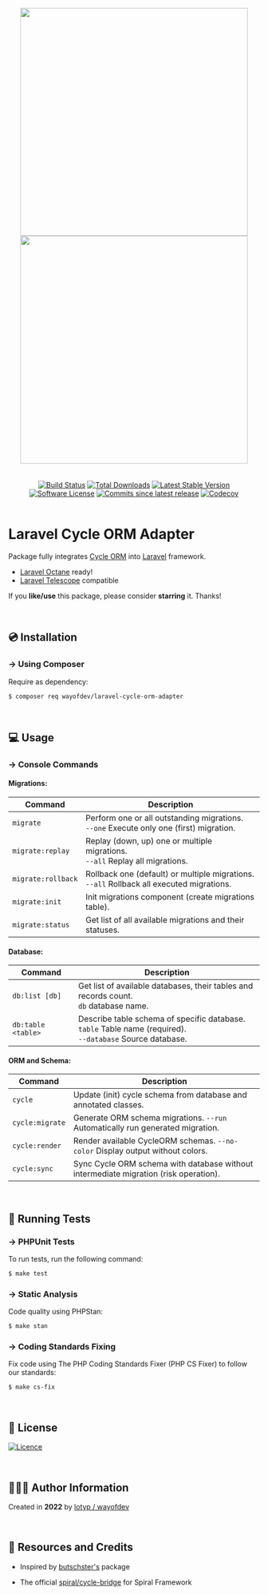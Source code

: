 

<br>

<div align="center">
<img width="456" src="https://raw.githubusercontent.com/wayofdev/laravel-cycle-orm-adapter/master/assets/logo.gh-light-mode-only.png#gh-light-mode-only">
<img width="456" src="https://raw.githubusercontent.com/wayofdev/laravel-cycle-orm-adapter/master/assets/logo.gh-dark-mode-only.png#gh-dark-mode-only">
</div>


<br>

<br>

<div align="center">
<a href="https://github.com/wayofdev/laravel-cycle-orm-adapter/actions"><img alt="Build Status" src="https://img.shields.io/endpoint.svg?url=https%3A%2F%2Factions-badge.atrox.dev%2Fwayofdev%2Flaravel-cycle-orm-adapter%2Fbadge&style=flat-square"/></a>
<a href="https://packagist.org/packages/wayofdev/laravel-cycle-orm-adapter"><img src="https://img.shields.io/packagist/dt/wayofdev/laravel-cycle-orm-adapter?&style=flat-square" alt="Total Downloads"></a>
<a href="https://packagist.org/packages/wayofdev/laravel-cycle-orm-adapter"><img src="https://img.shields.io/packagist/v/wayofdev/laravel-cycle-orm-adapter?&style=flat-square" alt="Latest Stable Version"></a>
<a href="https://packagist.org/packages/wayofdev/laravel-cycle-orm-adapter"><img src="https://img.shields.io/packagist/l/wayofdev/laravel-cycle-orm-adapter?style=flat-square&color=blue" alt="Software License"/></a>
<a href="https://packagist.org/packages/wayofdev/laravel-cycle-orm-adapter"><img alt="Commits since latest release" src="https://img.shields.io/github/commits-since/wayofdev/laravel-cycle-orm-adapter/latest?style=flat-square"></a>
<a href="https://app.codecov.io/gh/wayofdev/laravel-cycle-orm-adapter"><img alt="Codecov" src="https://img.shields.io/codecov/c/github/wayofdev/laravel-cycle-orm-adapter?style=flat-square"></a>
</div>

<br>

# Laravel Cycle ORM Adapter

Package fully integrates [Cycle ORM](https://cycle-orm.dev) into [Laravel](https://laravel.com) framework.

* [Laravel Octane](https://laravel.com/docs/9.x/octane) ready!
* [Laravel Telescope](https://laravel.com/docs/9.x/telescope) compatible

If you **like/use** this package, please consider **starring** it. Thanks!

<br>

## 💿 Installation

### → Using Composer

Require as dependency:

```bash
$ composer req wayofdev/laravel-cycle-orm-adapter
```

<br>

## 💻 Usage

### → Console Commands

#### Migrations:

| Command            | Description                                                  |
| ------------------ | ------------------------------------------------------------ |
| `migrate`          | Perform one or all outstanding migrations.<br />`--one` Execute only one (first) migration. |
| `migrate:replay`   | Replay (down, up) one or multiple migrations.<br />`--all` Replay all migrations. |
| `migrate:rollback` | Rollback one (default) or multiple migrations.<br />`--all` Rollback all executed migrations. |
| `migrate:init`     | Init migrations component (create migrations table).         |
| `migrate:status`   | Get list of all available migrations and their statuses.     |

#### Database:

| Command            | Description                                                  |
| ------------------ | ------------------------------------------------------------ |
| `db:list [db]`     | Get list of available databases, their tables and records count.<br/>`db` database name. |
| `db:table <table>` | Describe table schema of specific database.<br/>`table` Table name (required).<br/>`--database` Source database. |

#### ORM and Schema:

| Command         | Description                                                  |
| --------------- | ------------------------------------------------------------ |
| `cycle`         | Update (init) cycle schema from database and annotated classes. |
| `cycle:migrate` | Generate ORM schema migrations. `--run` Automatically run generated migration. |
| `cycle:render`  | Render available CycleORM schemas. `--no-color` Display output without colors. |
| `cycle:sync`    | Sync Cycle ORM schema with database without intermediate migration (risk operation). |

<br>

## 🧪 Running Tests

### → PHPUnit Tests

To run tests, run the following command:

```bash
$ make test
```

### → Static Analysis

Code quality using PHPStan:

```bash
$ make stan
```

### → Coding Standards Fixing

Fix code using The PHP Coding Standards Fixer (PHP CS Fixer) to follow our standards:

```bash
$ make cs-fix
```

<br>

## 🤝 License

[![Licence](https://img.shields.io/github/license/wayofdev/laravel-cycle-orm-adapter?style=for-the-badge&color=blue)](./LICENSE)

<br>

## 🙆🏼‍♂️ Author Information

Created in **2022** by [lotyp / wayofdev](https://github.com/wayofdev)

<br>

## 🧱 Resources and Credits

* Inspired by [butschster's](https://github.com/butschster/LaravelCycleORM) package

* The official [spiral/cycle-bridge](https://github.com/spiral/cycle-bridge) for Spiral Framework

<br>
